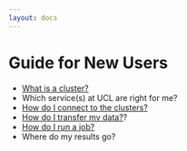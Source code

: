 ```yaml
---
layout: docs
---
```


# Guide for New Users

 - [What is a cluster?](../Background/Cluster_Computing/)
 - Which service(s) at UCL are right for me?
 - [How do I connect to the clusters?](../howto/#how-do-i-log-in)
 - [How do I transfer my data?](../howto/#how-do-i-transfer-data-onto-the-system)?
 - [How do I run a job?](../howto/#how-do-i-submit-a-job-to-the-scheduler)
 - Where do my results go?
